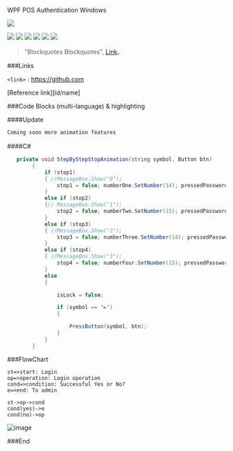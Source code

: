 
WPF POS Authentication Windows







![](https://stephenhaunts.files.wordpress.com/2013/11/wpf-logo1.jpg)

![](https://img.shields.io/github/stars/pandao/editor.md.svg) ![](https://img.shields.io/github/forks/pandao/editor.md.svg) ![](https://img.shields.io/github/tag/pandao/editor.md.svg) ![](https://img.shields.io/github/release/pandao/editor.md.svg) ![](https://img.shields.io/github/issues/pandao/editor.md.svg) ![](https://img.shields.io/bower/v/editor.md.svg)




                    
> "Blockquotes Blockquotes", [Link](http://localhost/)。

###Links


`<link>` : <https://github.com>

[Reference link][id/name] 



###Code Blocks (multi-language) & highlighting

####Update

`Coming soon more animation features`



####C#　

```C#
   private void StepByStepStopAnimation(string symbol, Button btn)
        {
            if (stop1)
            { //MessageBox.Show("0");
                stop1 = false; numberOne.SetNumber(14); pressedPassword += symbol;
            }
            else if (stop2)
            {// MessageBox.Show("1"); 
                stop2 = false; numberTwo.SetNumber(15); pressedPassword += symbol;
            }
            else if (stop3)
            { //MessageBox.Show("2"); 
                stop3 = false; numberThree.SetNumber(14); pressedPassword += symbol;
            }
            else if (stop4)
            { //MessageBox.Show("3"); 
                stop4 = false; numberFour.SetNumber(15); pressedPassword += symbol;
            }
            else
            {

                isLock = false;

                if (symbol == "►")
                {

                    PressButton(symbol, btn);
                }
            }
        }
```



###FlowChart

```flow
st=>start: Login
op=>operation: Login operation
cond=>condition: Successful Yes or No?
e=>end: To admin

st->op->cond
cond(yes)->e
cond(no)->op
```


![image](https://user-images.githubusercontent.com/75975280/153934362-0ee4b1ef-5435-4bd5-abb6-4898bfc3a324.png)

###End
